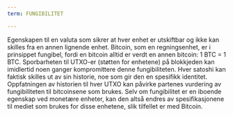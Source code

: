 ```yaml
---
term: FUNGIBILITET

---
```

Egenskapen til en valuta som sikrer at hver enhet er utskiftbar og ikke kan skilles fra en annen lignende enhet. Bitcoin, som en regningsenhet, er i prinsippet fungibel, fordi en bitcoin alltid er verdt en annen bitcoin: 1 BTC = 1 BTC. Sporbarheten til UTXO-er (støtten for enhetene) på blokkjeden kan imidlertid noen ganger kompromittere denne fungibiliteten. Hver satoshi kan faktisk skilles ut av sin historie, noe som gir den en spesifikk identitet. Oppfatningen av historien til hver UTXO kan påvirke partenes vurdering av fungibiliteten til bitcoinsene som brukes. Selv om fungibilitet er en iboende egenskap ved monetære enheter, kan den altså endres av spesifikasjonene til mediet som brukes for disse enhetene, slik tilfellet er med Bitcoin.